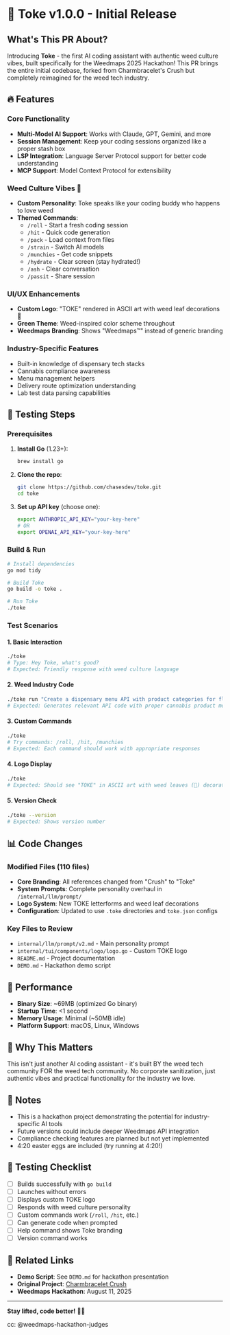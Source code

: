 # 🍃 Toke v1.0.0 - Initial Release

## What's This PR About?

Introducing **Toke** - the first AI coding assistant with authentic weed culture vibes, built specifically for the Weedmaps 2025 Hackathon! This PR brings the entire initial codebase, forked from Charmbracelet's Crush but completely reimagined for the weed tech industry.

## 🔥 Features

### Core Functionality
- **Multi-Model AI Support**: Works with Claude, GPT, Gemini, and more
- **Session Management**: Keep your coding sessions organized like a proper stash box
- **LSP Integration**: Language Server Protocol support for better code understanding
- **MCP Support**: Model Context Protocol for extensibility

### Weed Culture Vibes 🌿
- **Custom Personality**: Toke speaks like your coding buddy who happens to love weed
- **Themed Commands**:
  - `/roll` - Start a fresh coding session
  - `/hit` - Quick code generation
  - `/pack` - Load context from files
  - `/strain` - Switch AI models
  - `/munchies` - Get code snippets
  - `/hydrate` - Clear screen (stay hydrated!)
  - `/ash` - Clear conversation
  - `/passit` - Share session

### UI/UX Enhancements
- **Custom Logo**: "TOKE" rendered in ASCII art with weed leaf decorations 🍃
- **Green Theme**: Weed-inspired color scheme throughout
- **Weedmaps Branding**: Shows "Weedmaps™" instead of generic branding

### Industry-Specific Features
- Built-in knowledge of dispensary tech stacks
- Cannabis compliance awareness
- Menu management helpers
- Delivery route optimization understanding
- Lab test data parsing capabilities

## 🧪 Testing Steps

### Prerequisites
1. **Install Go** (1.23+):
   ```bash
   brew install go
   ```

2. **Clone the repo**:
   ```bash
   git clone https://github.com/chasesdev/toke.git
   cd toke
   ```

3. **Set up API key** (choose one):
   ```bash
   export ANTHROPIC_API_KEY="your-key-here"
   # OR
   export OPENAI_API_KEY="your-key-here"
   ```

### Build & Run
```bash
# Install dependencies
go mod tidy

# Build Toke
go build -o toke .

# Run Toke
./toke
```

### Test Scenarios

#### 1. Basic Interaction
```bash
./toke
# Type: Hey Toke, what's good?
# Expected: Friendly response with weed culture language
```

#### 2. Weed Industry Code
```bash
./toke run "Create a dispensary menu API with product categories for flower, edibles, and concentrates"
# Expected: Generates relevant API code with proper cannabis product modeling
```

#### 3. Custom Commands
```bash
./toke
# Try commands: /roll, /hit, /munchies
# Expected: Each command should work with appropriate responses
```

#### 4. Logo Display
```bash
./toke
# Expected: Should see "TOKE" in ASCII art with weed leaves (🍃) decorations
```

#### 5. Version Check
```bash
./toke --version
# Expected: Shows version number
```

## 📊 Code Changes

### Modified Files (110 files)
- **Core Branding**: All references changed from "Crush" to "Toke"
- **System Prompts**: Complete personality overhaul in `/internal/llm/prompt/`
- **Logo System**: New TOKE letterforms and weed leaf decorations
- **Configuration**: Updated to use `.toke` directories and `toke.json` configs

### Key Files to Review
- `internal/llm/prompt/v2.md` - Main personality prompt
- `internal/tui/components/logo/logo.go` - Custom TOKE logo
- `README.md` - Project documentation
- `DEMO.md` - Hackathon demo script

## 🚀 Performance

- **Binary Size**: ~69MB (optimized Go binary)
- **Startup Time**: <1 second
- **Memory Usage**: Minimal (~50MB idle)
- **Platform Support**: macOS, Linux, Windows

## 🎯 Why This Matters

This isn't just another AI coding assistant - it's built BY the weed tech community FOR the weed tech community. No corporate sanitization, just authentic vibes and practical functionality for the industry we love.

## 📝 Notes

- This is a hackathon project demonstrating the potential for industry-specific AI tools
- Future versions could include deeper Weedmaps API integration
- Compliance checking features are planned but not yet implemented
- 4:20 easter eggs are included (try running at 4:20!)

## 🤝 Testing Checklist

- [ ] Builds successfully with `go build`
- [ ] Launches without errors
- [ ] Displays custom TOKE logo
- [ ] Responds with weed culture personality
- [ ] Custom commands work (`/roll`, `/hit`, etc.)
- [ ] Can generate code when prompted
- [ ] Help command shows Toke branding
- [ ] Version command works

## 🔗 Related Links

- **Demo Script**: See `DEMO.md` for hackathon presentation
- **Original Project**: [Charmbracelet Crush](https://github.com/charmbracelet/crush)
- **Weedmaps Hackathon**: August 11, 2025

---

**Stay lifted, code better!** 🚀🍃

cc: @weedmaps-hackathon-judges